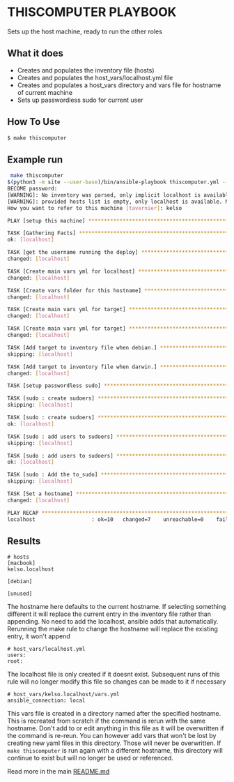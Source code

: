 # THISCOMPUTER PLAYBOOK

Sets up the host machine, ready to run the other roles

## What it does

* Creates and populates the inventory file (hosts)
* Creates and populates the host_vars/localhost.yml file
* Creates and populates a host_vars directory and vars file for hostname of current machine
* Sets up passwordless sudo for current user

## How To Use

```bash
$ make thiscomputer
```

## Example run

```bash
 make thiscomputer
$(python3 -m site --user-base)/bin/ansible-playbook thiscomputer.yml --ask-become-pass -e "hostname=`hostname`"
BECOME password:
[WARNING]: No inventory was parsed, only implicit localhost is available
[WARNING]: provided hosts list is empty, only localhost is available. Note that the implicit localhost does not match 'all'
How you want to refer to this machine [tavernier]: kelso

PLAY [setup this machine] *************************************************************************************************************

TASK [Gathering Facts] ****************************************************************************************************************
ok: [localhost]

TASK [get the username running the deploy] ********************************************************************************************
changed: [localhost]

TASK [Create main vars yml for localhost] *********************************************************************************************
changed: [localhost]

TASK [Create vars folder for this hostname] *******************************************************************************************
changed: [localhost]

TASK [Create main vars yml for target] ************************************************************************************************
changed: [localhost]

TASK [Create main vars yml for target] ************************************************************************************************
changed: [localhost]

TASK [Add target to inventory file when debian.] **************************************************************************************
skipping: [localhost]

TASK [Add target to inventory file when darwin.] **************************************************************************************
changed: [localhost]

TASK [setup passwordless sudo] ********************************************************************************************************

TASK [sudo : create sudoers] **********************************************************************************************************
skipping: [localhost]

TASK [sudo : create sudoers] **********************************************************************************************************
ok: [localhost]

TASK [sudo : add users to sudoers] ****************************************************************************************************
skipping: [localhost]

TASK [sudo : add users to sudoers] ****************************************************************************************************
ok: [localhost]

TASK [sudo : Add the to_sudo] *********************************************************************************************************
skipping: [localhost]

TASK [Set a hostname] *****************************************************************************************************************
changed: [localhost]

PLAY RECAP ****************************************************************************************************************************
localhost                  : ok=10   changed=7    unreachable=0    failed=0    skipped=4    rescued=0    ignored=0
```

## Results

```
# hosts
[macbook]
kelso.localhost

[debian]

[unused]
```

The hostname here defaults to the current hostname. If selecting something different it will replace the current entry in the inventory file rather than appending. No need to add the localhost, ansible adds that automatically. Rerunning the make rule to change the hostname will replace the existing entry, it won't append

```
# host_vars/localhost.yml
users:
root:
```

The localhost file is only created if it doesnt exist. Subsequent runs of this rule will no longer modify this file so changes can be made to it if necessary

```
# host_vars/kelso.localhost/vars.yml
ansible_connection: local
```

This vars file is created in a directory named after the specified hostname. This is recreated from scratch if the command is rerun with the same hostname. Don't add to or edit anything in this file as it will be overwritten if the command is re-reun. You can however add vars that won't be lost by creating new yaml files in this directory. Those will never be overwritten. If `make thiscomputer` is run again with a different hostname, this directory will continue to exist but will no longer be used or referenced.

Read more in the main [README.md](../README.md)
